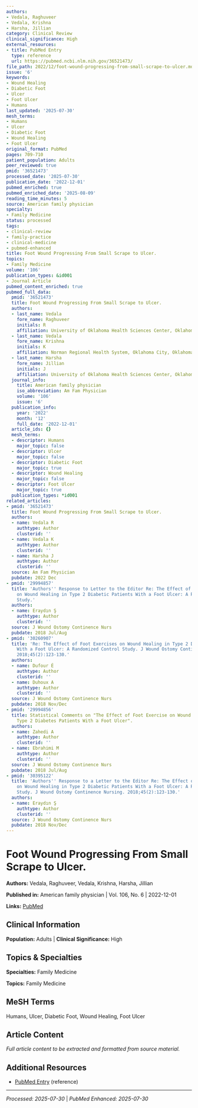 ```yaml
---
authors:
- Vedala, Raghuveer
- Vedala, Krishna
- Harsha, Jillian
category: Clinical Review
clinical_significance: High
external_resources:
- title: PubMed Entry
  type: reference
  url: https://pubmed.ncbi.nlm.nih.gov/36521473/
file_path: 2022/12/foot-wound-progressing-from-small-scrape-to-ulcer.md
issue: '6'
keywords:
- Wound Healing
- Diabetic Foot
- Ulcer
- Foot Ulcer
- Humans
last_updated: '2025-07-30'
mesh_terms:
- Humans
- Ulcer
- Diabetic Foot
- Wound Healing
- Foot Ulcer
original_format: PubMed
pages: 709-710
patient_population: Adults
peer_reviewed: true
pmid: '36521473'
processed_date: '2025-07-30'
publication_date: '2022-12-01'
pubmed_enriched: true
pubmed_enriched_date: '2025-08-09'
reading_time_minutes: 5
source: American family physician
specialty:
- Family Medicine
status: processed
tags:
- clinical-review
- family-practice
- clinical-medicine
- pubmed-enhanced
title: Foot Wound Progressing From Small Scrape to Ulcer.
topics:
- Family Medicine
volume: '106'
publication_types: &id001
- Journal Article
pubmed_content_enriched: true
pubmed_full_data:
  pmid: '36521473'
  title: Foot Wound Progressing From Small Scrape to Ulcer.
  authors:
  - last_name: Vedala
    fore_name: Raghuveer
    initials: R
    affiliation: University of Oklahoma Health Sciences Center, Oklahoma City, Oklahoma.
  - last_name: Vedala
    fore_name: Krishna
    initials: K
    affiliation: Norman Regional Health System, Oklahoma City, Oklahoma.
  - last_name: Harsha
    fore_name: Jillian
    initials: J
    affiliation: University of Oklahoma Health Sciences Center, Oklahoma City, Oklahoma.
  journal_info:
    title: American family physician
    iso_abbreviation: Am Fam Physician
    volume: '106'
    issue: '6'
  publication_info:
    year: '2022'
    month: '12'
    full_date: '2022-12-01'
  article_ids: {}
  mesh_terms:
  - descriptor: Humans
    major_topic: false
  - descriptor: Ulcer
    major_topic: false
  - descriptor: Diabetic Foot
    major_topic: true
  - descriptor: Wound Healing
    major_topic: false
  - descriptor: Foot Ulcer
    major_topic: true
  publication_types: *id001
related_articles:
- pmid: '36521473'
  title: Foot Wound Progressing From Small Scrape to Ulcer.
  authors:
  - name: Vedala R
    authtype: Author
    clusterid: ''
  - name: Vedala K
    authtype: Author
    clusterid: ''
  - name: Harsha J
    authtype: Author
    clusterid: ''
  source: Am Fam Physician
  pubdate: 2022 Dec
- pmid: '29994857'
  title: 'Authors'' Response to Letter to the Editor Re: The Effect of Foot Exercises
    on Wound Healing in Type 2 Diabetic Patients With a Foot Ulcer: A Randomized Control
    Study.'
  authors:
  - name: Eraydın Ş
    authtype: Author
    clusterid: ''
  source: J Wound Ostomy Continence Nurs
  pubdate: 2018 Jul/Aug
- pmid: '30260907'
  title: 'Re: The Effect of Foot Exercises on Wound Healing in Type 2 Diabetic Patients
    With a Foot Ulcer: A Randomized Control Study. J Wound Ostomy Continence Nursing.
    2018;45(2):123-130.'
  authors:
  - name: Dufour É
    authtype: Author
    clusterid: ''
  - name: Duhoux A
    authtype: Author
    clusterid: ''
  source: J Wound Ostomy Continence Nurs
  pubdate: 2018 Nov/Dec
- pmid: '29994856'
  title: Statistical Comments on "The Effect of Foot Exercise on Wound Healing in
    Type 2 Diabetes Patients With a Foot Ulcer".
  authors:
  - name: Zahedi A
    authtype: Author
    clusterid: ''
  - name: Ebrahimi M
    authtype: Author
    clusterid: ''
  source: J Wound Ostomy Continence Nurs
  pubdate: 2018 Jul/Aug
- pmid: '30395122'
  title: 'Authors'' Response to a Letter to the Editor Re: The Effect of Foot Exercises
    on Wound Healing in Type 2 Diabetic Patients With a Foot Ulcer: A Randomized Control
    Study. J Wound Ostomy Continence Nursing. 2018;45(2):123-130.'
  authors:
  - name: Eraydın Ş
    authtype: Author
    clusterid: ''
  source: J Wound Ostomy Continence Nurs
  pubdate: 2018 Nov/Dec
---
```


# Foot Wound Progressing From Small Scrape to Ulcer.

**Authors:** Vedala, Raghuveer, Vedala, Krishna, Harsha, Jillian

**Published in:** American family physician | Vol. 106, No. 6 | 2022-12-01

**Links:** [PubMed](https://pubmed.ncbi.nlm.nih.gov/36521473/)

## Clinical Information

**Population:** Adults | **Clinical Significance:** High

## Topics & Specialties

**Specialties:** Family Medicine

**Topics:** Family Medicine

## MeSH Terms

Humans, Ulcer, Diabetic Foot, Wound Healing, Foot Ulcer

## Article Content

*Full article content to be extracted and formatted from source material.*

## Additional Resources

- [PubMed Entry](https://pubmed.ncbi.nlm.nih.gov/36521473/) (reference)

---

*Processed: 2025-07-30* | *PubMed Enhanced: 2025-07-30*
